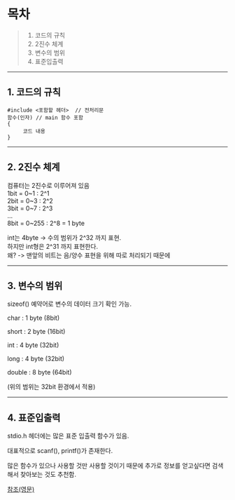 # 목차
> 1. 코드의 규칙
> 2. 2진수 체계
> 3. 변수의 범위
> 4. 표준입출력

- - -

## 1. 코드의 규칙
```
#include <포함할 헤더>  // 전처리문 
함수(인자) // main 함수 포함
{
     코드 내용 
} 
```

- - -

## 2. 2진수 체계
컴퓨터는 2진수로 이루어져 있음   
1bit = 0\~1 : 2^1   
2bit = 0\~3 : 2^2   
3bit = 0\~7 : 2^3   
...   
8bit = 0\~255 : 2^8 = 1 byte   

int는 4byte -> 수의 범위가 2^32 까지 표현.   
하지만 int형은 2^31 까지 표현한다.   
왜? -> 맨앞의 비트는 음/양수 표현을 위해 따로 처리되기 때문에   

- - -

## 3. 변수의 범위

sizeof() 예약어로 변수의 데이터 크기 확인 가능.   

char : 1 byte (8bit)

short : 2 byte (16bit)

int : 4 byte (32bit)

long : 4 byte (32bit)

double : 8 byte (64bit)

(위의 범위는 32bit 환경에서 적용)

- - -

## 4. 표준입출력

stdio.h 헤더에는 많은 표준 입출력 함수가 있음.

대표적으로 scanf(), printf()가 존재한다.

많은 함수가 있으나 사용할 것만 사용할 것이기 때문에 추가로 정보를 얻고싶다면 검색해서 찾아보는 것도 추천함.   



[참조(영문)](https://en.cppreference.com/w/c/io)
